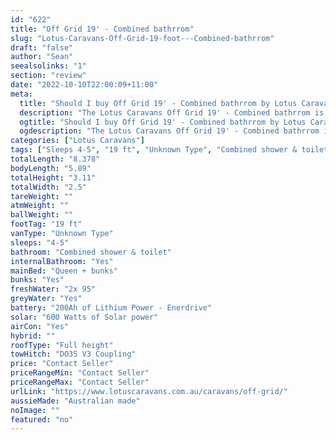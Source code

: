```yaml
---
id: "622"
title: "Off Grid 19' - Combined bathrrom"
slug: "Lotus-Caravans-Off-Grid-19-foot---Combined-bathrrom"
draft: "false"
author: "Sean"
seealsolinks: "1"
section: "review"
date: "2022-10-10T22:00:09+11:00"
meta:
  title: "Should I buy Off Grid 19' - Combined bathrrom by Lotus Caravans?"
  description: "The Lotus Caravans Off Grid 19' - Combined bathrrom is classed as Unknown Type, and sleeps 4-5 people. It is Australian made and comes in at 19 ft. It generally has Combined shower & toilet."
  ogtitle: "Should I buy Off Grid 19' - Combined bathrrom by Lotus Caravans?"
  ogdescription: "The Lotus Caravans Off Grid 19' - Combined bathrrom is classed as Unknown Type, and sleeps 4-5 people. It is Australian made and comes in at 19 ft. It generally has Combined shower & toilet."
categories: ["Lotus Caravans"]
tags: ["Sleeps 4-5", "19 ft", "Unknown Type", "Combined shower & toilet", "Full height", "Price Unknown", "Australian made"]
totalLength: "8.378"
bodyLength: "5.89"
totalHeight: "3.11"
totalWidth: "2.5"
tareWeight: ""
atmWeight: ""
ballWeight: ""
footTag: "19 ft"
vanType: "Unknown Type"
sleeps: "4-5"
bathroom: "Combined shower & toilet"
internalBathroom: "Yes"
mainBed: "Queen + bunks"
bunks: "Yes"
freshWater: "2x 95"
greyWater: "Yes"
battery: "200Ah of Lithium Power - Enerdrive"
solar: "600 Watts of Solar power"
airCon: "Yes"
hybrid: ""
roofType: "Full height"
towHitch: "DO35 V3 Coupling"
price: "Contact Seller"
priceRangeMin: "Contact Seller"
priceRangeMax: "Contact Seller"
urlLink: "https://www.lotuscaravans.com.au/caravans/off-grid/"
aussieMade: "Australian made"
noImage: ""
featured: "no"
---
```


